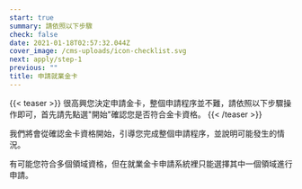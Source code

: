 ```yaml
---
start: true
summary: 請依照以下步驟
check: false
date: 2021-01-18T02:57:32.044Z
cover_image: /cms-uploads/icon-checklist.svg
next: apply/step-1
previous: ""
title: 申請就業金卡
---
```

{{< teaser >}}
很高興您決定申請金卡，整個申請程序並不難，請依照以下步驟操作即可，首先請先點選"開始"確認您是否符合金卡資格。
{{< /teaser >}}

我們將會從確認金卡資格開始，引導您完成整個申請程序，並說明可能發生的情況。

有可能您符合多個領域資格，但在就業金卡申請系統裡只能選擇其中一個領域進行申請。